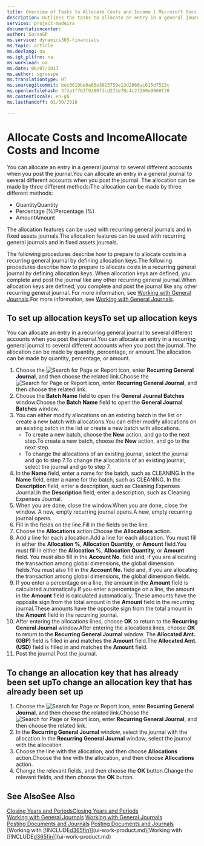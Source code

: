 ```yaml
---
title: Overview of Tasks to Allocate Costs and Income | Microsoft Docs
description: Outlines the tasks to allocate an entry in a general journal to several different accounts when you post the journal.
services: project-madeira
documentationcenter: 
author: SorenGP
ms.service: dynamics365-financials
ms.topic: article
ms.devlang: na
ms.tgt_pltfrm: na
ms.workload: na
ms.date: 06/07/2017
ms.author: sgroespe
ms.translationtype: HT
ms.sourcegitcommit: bec0619be0a65e3625759e13d2866ac615d7513c
ms.openlocfilehash: 3f2a1f762f9380f3cd272e78c4c2f269e9960f38
ms.contentlocale: en-gb
ms.lasthandoff: 01/30/2018

---
```

# <a name="allocate-costs-and-income"></a><span data-ttu-id="f9e18-103">Allocate Costs and Income</span><span class="sxs-lookup"><span data-stu-id="f9e18-103">Allocate Costs and Income</span></span>
<span data-ttu-id="f9e18-104">You can allocate an entry in a general journal to several different accounts when you post the journal.</span><span class="sxs-lookup"><span data-stu-id="f9e18-104">You can allocate an entry in a general journal to several different accounts when you post the journal.</span></span> <span data-ttu-id="f9e18-105">The allocation can be made by three different methods:</span><span class="sxs-lookup"><span data-stu-id="f9e18-105">The allocation can be made by three different methods:</span></span>

* <span data-ttu-id="f9e18-106">Quantity</span><span class="sxs-lookup"><span data-stu-id="f9e18-106">Quantity</span></span>
* <span data-ttu-id="f9e18-107">Percentage (%)</span><span class="sxs-lookup"><span data-stu-id="f9e18-107">Percentage (%)</span></span>
* <span data-ttu-id="f9e18-108">Amount</span><span class="sxs-lookup"><span data-stu-id="f9e18-108">Amount</span></span>

<span data-ttu-id="f9e18-109">The allocation features can be used with recurring general journals and in fixed assets journals.</span><span class="sxs-lookup"><span data-stu-id="f9e18-109">The allocation features can be used with recurring general journals and in fixed assets journals.</span></span>
<!--You can also distribute the cost or revenue of a line to an intercompany partner when you post a sales or purchase document. When you post the document, a line will be posted in your general journal, and a corresponding line will be created in the intercompany outbox.-->

<span data-ttu-id="f9e18-110">The following procedures describe how to prepare to allocate costs in a recurring general journal by defining allocation keys.</span><span class="sxs-lookup"><span data-stu-id="f9e18-110">The following procedures describe how to prepare to allocate costs in a recurring general journal by defining allocation keys.</span></span> <span data-ttu-id="f9e18-111">When allocation keys are defined, you complete and post the journal like any other recurring general journal.</span><span class="sxs-lookup"><span data-stu-id="f9e18-111">When allocation keys are defined, you complete and post the journal like any other recurring general journal.</span></span> <span data-ttu-id="f9e18-112">For more information, see [Working with General Journals](ui-work-general-journals.md).</span><span class="sxs-lookup"><span data-stu-id="f9e18-112">For more information, see [Working with General Journals](ui-work-general-journals.md).</span></span>

## <a name="to-set-up-allocation-keys"></a><span data-ttu-id="f9e18-113">To set up allocation keys</span><span class="sxs-lookup"><span data-stu-id="f9e18-113">To set up allocation keys</span></span>
<span data-ttu-id="f9e18-114">You can allocate an entry in a recurring general journal to several different accounts when you post the journal.</span><span class="sxs-lookup"><span data-stu-id="f9e18-114">You can allocate an entry in a recurring general journal to several different accounts when you post the journal.</span></span> <span data-ttu-id="f9e18-115">The allocation can be made by quantity, percentage, or amount.</span><span class="sxs-lookup"><span data-stu-id="f9e18-115">The allocation can be made by quantity, percentage, or amount.</span></span>
1. <span data-ttu-id="f9e18-116">Choose the ![Search for Page or Report](media/ui-search/search_small.png "Search for Page or Report icon") icon, enter **Recurring General Journal**, and then choose the related link.</span><span class="sxs-lookup"><span data-stu-id="f9e18-116">Choose the ![Search for Page or Report](media/ui-search/search_small.png "Search for Page or Report icon") icon, enter **Recurring General Journal**, and then choose the related link.</span></span>
2. <span data-ttu-id="f9e18-117">Choose the **Batch Name** field to open the **General Journal Batches** window.</span><span class="sxs-lookup"><span data-stu-id="f9e18-117">Choose the **Batch Name** field to open the **General Journal Batches** window.</span></span>
3. <span data-ttu-id="f9e18-118">You can either modify allocations on an existing batch in the list or create a new batch with allocations.</span><span class="sxs-lookup"><span data-stu-id="f9e18-118">You can either modify allocations on an existing batch in the list or create a new batch with allocations.</span></span>
   * <span data-ttu-id="f9e18-119">To create a new batch, choose the **New** action, and go to the next step.</span><span class="sxs-lookup"><span data-stu-id="f9e18-119">To create a new batch, choose the **New** action, and go to the next step.</span></span>
   * <span data-ttu-id="f9e18-120">To change the allocations of an existing journal, select the journal and go to step 7.</span><span class="sxs-lookup"><span data-stu-id="f9e18-120">To change the allocations of an existing journal, select the journal and go to step 7.</span></span>    
4. <span data-ttu-id="f9e18-121">In the **Name** field, enter a name for the batch, such as CLEANING.</span><span class="sxs-lookup"><span data-stu-id="f9e18-121">In the **Name** field, enter a name for the batch, such as CLEANING.</span></span> <span data-ttu-id="f9e18-122">In the **Description** field, enter a description, such as Cleaning Expenses Journal.</span><span class="sxs-lookup"><span data-stu-id="f9e18-122">In the **Description** field, enter a description, such as Cleaning Expenses Journal.</span></span>
5. <span data-ttu-id="f9e18-123">When you are done, close the window.</span><span class="sxs-lookup"><span data-stu-id="f9e18-123">When you are done, close the window.</span></span> <span data-ttu-id="f9e18-124">A new, empty recurring journal opens.</span><span class="sxs-lookup"><span data-stu-id="f9e18-124">A new, empty recurring journal opens.</span></span>
6. <span data-ttu-id="f9e18-125">Fill in the fields on the line.</span><span class="sxs-lookup"><span data-stu-id="f9e18-125">Fill in the fields on the line.</span></span>
7. <span data-ttu-id="f9e18-126">Choose the **Allocations** action.</span><span class="sxs-lookup"><span data-stu-id="f9e18-126">Choose the **Allocations** action.</span></span>
8. <span data-ttu-id="f9e18-127">Add a line for each allocation.</span><span class="sxs-lookup"><span data-stu-id="f9e18-127">Add a line for each allocation.</span></span> <span data-ttu-id="f9e18-128">You must fill in either the **Allocation %**, **Allocation Quantity**, or **Amount** field.</span><span class="sxs-lookup"><span data-stu-id="f9e18-128">You must fill in either the **Allocation %**, **Allocation Quantity**, or **Amount** field.</span></span> <span data-ttu-id="f9e18-129">You must also fill in the **Account No.** field and, if you are allocating the transaction among global dimensions, the global dimension fields.</span><span class="sxs-lookup"><span data-stu-id="f9e18-129">You must also fill in the **Account No.** field and, if you are allocating the transaction among global dimensions, the global dimension fields.</span></span>
9. <span data-ttu-id="f9e18-130">If you enter a percentage on a line, the amount in the **Amount** field is calculated automatically.</span><span class="sxs-lookup"><span data-stu-id="f9e18-130">If you enter a percentage on a line, the amount in the **Amount** field is calculated automatically.</span></span> <span data-ttu-id="f9e18-131">These amounts have the opposite sign from the total amount in the **Amount** field in the recurring journal.</span><span class="sxs-lookup"><span data-stu-id="f9e18-131">These amounts have the opposite sign from the total amount in the **Amount** field in the recurring journal.</span></span>
10. <span data-ttu-id="f9e18-132">After entering the allocations lines, choose **OK** to return to the **Recurring General Journal** window.</span><span class="sxs-lookup"><span data-stu-id="f9e18-132">After entering the allocations lines, choose **OK** to return to the **Recurring General Journal** window.</span></span> <span data-ttu-id="f9e18-133">The **Allocated Amt. (GBP)** field is filled in and matches the **Amount** field.</span><span class="sxs-lookup"><span data-stu-id="f9e18-133">The **Allocated Amt. (USD)** field is filled in and matches the **Amount** field.</span></span>
11. <span data-ttu-id="f9e18-134">Post the journal.</span><span class="sxs-lookup"><span data-stu-id="f9e18-134">Post the journal.</span></span>

## <a name="to-change-an-allocation-key-that-has-already-been-set-up"></a><span data-ttu-id="f9e18-135">To change an allocation key that has already been set up</span><span class="sxs-lookup"><span data-stu-id="f9e18-135">To change an allocation key that has already been set up</span></span>
1. <span data-ttu-id="f9e18-136">Choose the ![Search for Page or Report](media/ui-search/search_small.png "Search for Page or Report icon") icon, enter **Recurring General Journal**, and then choose the related link.</span><span class="sxs-lookup"><span data-stu-id="f9e18-136">Choose the ![Search for Page or Report](media/ui-search/search_small.png "Search for Page or Report icon") icon, enter **Recurring General Journal**, and then choose the related link.</span></span>
2. <span data-ttu-id="f9e18-137">In the **Recurring General Journal** window, select the journal with the allocation.</span><span class="sxs-lookup"><span data-stu-id="f9e18-137">In the **Recurring General Journal** window, select the journal with the allocation.</span></span>
3. <span data-ttu-id="f9e18-138">Choose the line with the allocation, and then choose **Allocations** action.</span><span class="sxs-lookup"><span data-stu-id="f9e18-138">Choose the line with the allocation, and then choose **Allocations** action.</span></span>
4. <span data-ttu-id="f9e18-139">Change the relevant fields, and then choose the **OK** button.</span><span class="sxs-lookup"><span data-stu-id="f9e18-139">Change the relevant fields, and then choose the **OK** button.</span></span>

## <a name="see-also"></a><span data-ttu-id="f9e18-140">See Also</span><span class="sxs-lookup"><span data-stu-id="f9e18-140">See Also</span></span>
[<span data-ttu-id="f9e18-141">Closing Years and Periods</span><span class="sxs-lookup"><span data-stu-id="f9e18-141">Closing Years and Periods</span></span>](year-close-years-periods.md)  
<span data-ttu-id="f9e18-142">[Working with General Journals](ui-work-general-journals.md)  </span><span class="sxs-lookup"><span data-stu-id="f9e18-142">[Working with General Journals](ui-work-general-journals.md)  </span></span>  
<span data-ttu-id="f9e18-143">[Posting Documents and Journals](ui-post-documents-journals.md)  </span><span class="sxs-lookup"><span data-stu-id="f9e18-143">[Posting Documents and Journals](ui-post-documents-journals.md)  </span></span>  
<span data-ttu-id="f9e18-144">[Working with [!INCLUDE[d365fin](includes/d365fin_md.md)]](ui-work-product.md)</span><span class="sxs-lookup"><span data-stu-id="f9e18-144">[Working with [!INCLUDE[d365fin](includes/d365fin_md.md)]](ui-work-product.md)</span></span>

